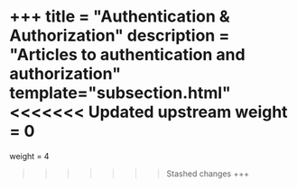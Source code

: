 +++
title = "Authentication & Authorization"
description = "Articles to authentication and authorization"
template="subsection.html"
<<<<<<< Updated upstream
weight = 0
=======
weight = 4
>>>>>>> Stashed changes
+++
